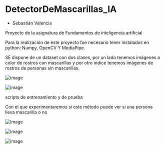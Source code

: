 # DetectorDeMascarillas_IA
- Sebastián Valencia

Proyecto de la asignatura de Fundamentos de inteligencia artificial

Para la realización de este proyecto fue necesario tener instalados en python: Numpy, OpenCV Y MediaPipe.

SE dispone de un dataset con dos clases, por un lado tenemos imágenes a color de rostros con mascarillas y por otro índice tenemos imágenes de rostros de personas sin mascarillas. 

![image](https://user-images.githubusercontent.com/58050574/188272449-8580931c-a85b-47c2-9185-7ce5dfac5e68.png)

![image](https://user-images.githubusercontent.com/58050574/188272654-125e3a3d-38e0-4b93-9e66-a0e79b4f6f3a.png)

scripts de entrenamiento y de prueba

Con el que experimentaremos si este método puede ver si una persona lleva mascarilla o no

![image](https://user-images.githubusercontent.com/58050574/188272584-0ad5e5a0-71df-40ac-8e48-cf6d94086c96.png)

![image](https://user-images.githubusercontent.com/58050574/188272593-6dd6b985-97bd-4579-afe5-f9577e2cfe7c.png)

![image](https://user-images.githubusercontent.com/58050574/188272597-886faa2a-d124-405b-b1c6-117fcc095702.png)
